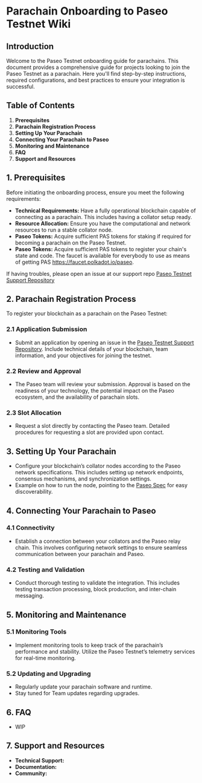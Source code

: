 # Parachain Onboarding to Paseo Testnet Wiki

## Introduction

Welcome to the Paseo Testnet onboarding guide for parachains. This document provides a comprehensive guide for projects looking to join the Paseo Testnet as a parachain. Here you'll find step-by-step instructions, required configurations, and best practices to ensure your integration is successful.

## Table of Contents

1. **Prerequisites**
2. **Parachain Registration Process**
3. **Setting Up Your Parachain**
4. **Connecting Your Parachain to Paseo**
5. **Monitoring and Maintenance**
6. **FAQ**
7. **Support and Resources**

## 1. Prerequisites

Before initiating the onboarding process, ensure you meet the following requirements:

- **Technical Requirements:** Have a fully operational blockchain capable of connecting as a parachain. This includes having a collator setup ready.
- **Resource Allocation:** Ensure you have the computational and network resources to run a stable collator node.
- **Paseo Tokens:** Acquire sufficient PAS tokens for staking if required for becoming a parachain on the Paseo Testnet.
- **Paseo Tokens:** Acquire sufficient PAS tokens to register your chain's state and code. The faucet is available for everybody to use as means of getting PAS https://faucet.polkadot.io/paseo.

If having troubles, please open an issue at our support repo [Paseo Testnet Support Repository](https://github.com/paseo-network/support/issues)

## 2. Parachain Registration Process

To register your blockchain as a parachain on the Paseo Testnet:
### 2.1 Application Submission
- Submit an application by opening an issue in the [Paseo Testnet Support Repository](https://github.com/paseo-network/support/issues). Include technical details of your blockchain, team information, and your objectives for joining the testnet.
### 2.2 Review and Approval
- The Paseo team will review your submission. Approval is based on the readiness of your technology, the potential impact on the Paseo ecosystem, and the availability of parachain slots.
### 2.3 Slot Allocation
- Request a slot directly by contacting the Paseo team. Detailed procedures for requesting a slot are provided upon contact.

## 3. Setting Up Your Parachain
- Configure your blockchain’s collator nodes according to the Paseo network specifications. This includes setting up network endpoints, consensus mechanisms, and synchronization settings.
- Example on how to run the node, pointing to the [Paseo Spec](https://github.com/paseo-network/specs) for easy discoverability.

## 4. Connecting Your Parachain to Paseo
### 4.1 Connectivity
- Establish a connection between your collators and the Paseo relay chain. This involves configuring network settings to ensure seamless communication between your parachain and Paseo.
### 4.2 Testing and Validation
- Conduct thorough testing to validate the integration. This includes testing transaction processing, block production, and inter-chain messaging.

## 5. Monitoring and Maintenance
### 5.1 Monitoring Tools
- Implement monitoring tools to keep track of the parachain’s performance and stability. Utilize the Paseo Testnet’s telemetry services for real-time monitoring.
### 5.2 Updating and Upgrading
- Regularly update your parachain software and runtime.
- Stay tuned for Team updates regarding upgrades.

## 6. FAQ
- WIP

## 7. Support and Resources
- **Technical Support:** 
- **Documentation:** 
- **Community:** 
